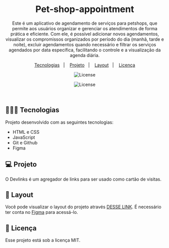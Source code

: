 <h1 align="center"> Pet-shop-appointment </h1>

<p align="center">
Este é um aplicativo de agendamento de serviços para petshops, que permite aos usuários organizar e gerenciar os atendimentos de forma prática e eficiente. Com ele, é possível adicionar novos agendamentos, visualizar os compromissos organizados por período do dia (manhã, tarde e noite), excluir agendamentos quando necessário e filtrar os serviços agendados por data específica, facilitando o controle e a visualização da agenda diária.
</p>

<p align="center">
  <a href="#-tecnologias">Tecnologias</a>&nbsp;&nbsp;&nbsp;|&nbsp;&nbsp;&nbsp;
  <a href="#-projeto">Projeto</a>&nbsp;&nbsp;&nbsp;|&nbsp;&nbsp;&nbsp;
  <a href="#-layout">Layout</a>&nbsp;&nbsp;&nbsp;|&nbsp;&nbsp;&nbsp;
  <a href="#memo-licença">Licença</a>
</p>

<p align="center">
  <img alt="License" src="">
</p>

<p align="center">
  <img alt="License" src="">
</p>

<br>

## 🧑🏻‍💻 Tecnologias

Projeto desenvolvido com as seguintes tecnologias:

- HTML e CSS
- JavaScript
- Git e Github
- Figma

## 💻 Projeto

O Devlinks é um agregador de links para ser usado como cartão de visitas.

## 🔖 Layout

Você pode visualizar o layout do projeto através [DESSE LINK](https://www.figma.com/file/WGgGwz8o9ZVjqlkw4z8cXI/DevLinks-%E2%80%A2-Projeto-Discover-(Community)?type=design&node-id=0-1&mode=design&t=RtyA5ymgMYlyfWLZ-0). É necessário ter conta no [Figma](https://figma.com) para acessá-lo.

## :memo: Licença

Esse projeto está sob a licença MIT.
